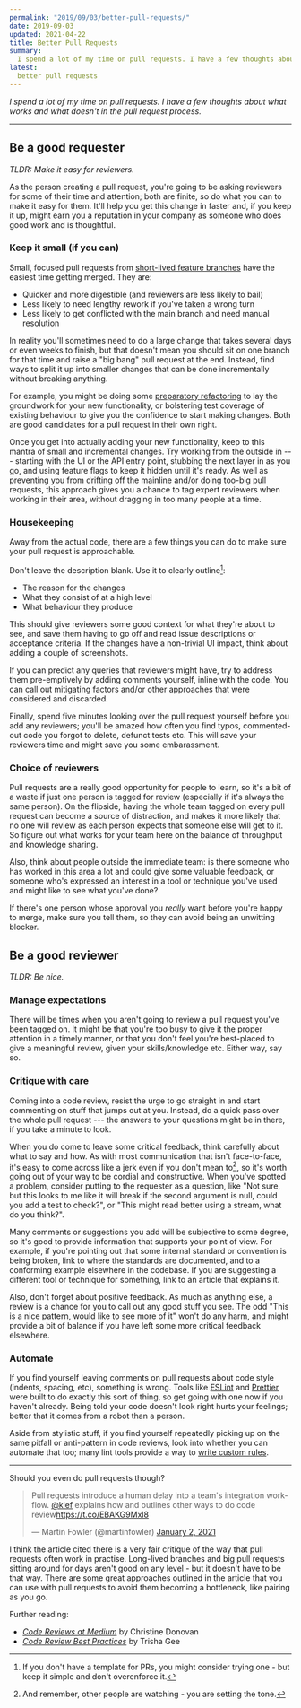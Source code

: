 ```yaml
---
permalink: "2019/09/03/better-pull-requests/"
date: 2019-09-03
updated: 2021-04-22
title: Better Pull Requests
summary:
  I spend a lot of my time on pull requests. I have a few thoughts about what works and what doesn't in the pull request process.
latest:
  better pull requests
---
```


*I spend a lot of my time on pull requests. I have a few thoughts about what works and what doesn't in the pull request process.*

- - - 
    
## Be a good requester

*TLDR: Make it easy for reviewers.*

As the person creating a pull request, you're going to be asking reviewers for some of their time and attention; both are finite, so do what you can to make it easy for them. It'll help you get this change in faster and, if you keep it up, might earn you a reputation in your company as someone who does good work and is thoughtful.

### Keep it small (if you can)

Small, focused pull requests from [short-lived feature branches](https://trunkbaseddevelopment.com/short-lived-feature-branches/) have the easiest time getting merged. They are:

- Quicker and more digestible (and reviewers are less likely to bail)
- Less likely to need lengthy rework if you've taken a wrong turn
- Less likely to get conflicted with the main branch and need manual resolution

In reality you'll sometimes need to do a large change that takes several days or even weeks to finish, but that doesn't mean you should sit on one branch for that time and raise a "big bang" pull request at the end. Instead, find ways to split it up into smaller changes that can be done incrementally without breaking anything.

For example, you might be doing some [preparatory refactoring](https://martinfowler.com/articles/preparatory-refactoring-example.html) to lay the groundwork for your new functionality, or bolstering test coverage of existing behaviour to give you the confidence to start making changes. Both are good candidates for a pull request in their own right.

Once you get into actually adding your new functionality, keep to this mantra of small and incremental changes. Try working from the outside in --- starting with the UI or the API entry point, stubbing the next layer in as you go, and using feature flags to keep it hidden until it's ready. As well as preventing you from drifting off the mainline and/or doing too-big pull requests, this approach gives you a chance to tag expert reviewers when working in their area, without dragging in too many people at a time.

### Housekeeping

Away from the actual code, there are a few things you can do to make sure your pull request is approachable.

Don't leave the description blank. Use it to clearly outline[^prtemplate]:

[^prtemplate]: If you don't have a template for PRs, you might consider trying one - but keep it simple and don't overenforce it.

- The reason for the changes
- What they consist of at a high level
- What behaviour they produce

This should give reviewers some good context for what they're about to see, and save them having to go off and read issue descriptions or acceptance criteria. If the changes have a non-trivial UI impact, think about adding a couple of screenshots.

If you can predict any queries that reviewers might have, try to address them pre-emptively by adding comments yourself, inline with the code. You can call out mitigating factors and/or other approaches that were considered and discarded.

Finally, spend five minutes looking over the pull request yourself before you add any reviewers; you'll be amazed how often you find typos, commented-out code you forgot to delete, defunct tests etc. This will save your reviewers time and might save you some embarassment.

### Choice of reviewers

Pull requests are a really good opportunity for people to learn, so it's a bit of a waste if just one person is tagged for review (especially if it's always the same person). On the flipside, having the whole team tagged on every pull request can become a source of distraction, and makes it more likely that no one will review as each person expects that someone else will get to it. So figure out what works for your team here on the balance of throughput and knowledge sharing.

Also, think about people outside the immediate team: is there someone who has worked in this area a lot and could give some valuable feedback, or someone who's expressed an interest in a tool or technique you've used and might like to see what you've done?

If there's one person whose approval you _really_ want before you're happy to merge, make sure you tell them, so they can avoid being an unwitting blocker.

## Be a good reviewer

*TLDR: Be nice.*

### Manage expectations

There will be times when you aren't going to review a pull request you've been tagged on. It might be that you're too busy to give it the proper attention in a timely manner, or that you don't feel you're best-placed to give a meaningful review, given your skills/knowledge etc. Either way, say so.

### Critique with care

Coming into a code review, resist the urge to go straight in and start commenting on stuff that jumps out at you. Instead, do a quick pass over the whole pull request --- the answers to your questions might be in there, if you take a minute to look.

When you do come to leave some critical feedback, think carefully about what to say and how. As with most communication that isn't face-to-face, it's easy to come across like a jerk even if you don't mean to[^tone], so it's worth going out of your way to be cordial and constructive. When you've spotted a problem, consider putting to the requester as a question, like "Not sure, but this looks to me like it will break if the second argument is null, could you add a test to check?", or "This might read better using a stream, what do you think?".

[^tone]: And remember, other people are watching - you are setting the tone.

Many comments or suggestions you add will be subjective to some degree, so it's good to provide information that supports your point of view. For example, if you're pointing out that some internal standard or convention is being broken, link to where the standards are documented, and to a conforming example elsewhere in the codebase. If you are suggesting a different tool or technique for something, link to an article that explains it.

Also, don't forget about positive feedback. As much as anything else, a review is a chance for you to call out any good stuff you see. The odd "This is a nice pattern, would like to see more of it" won't do any harm, and might provide a bit of balance if you have left some more critical feedback elsewhere.

### Automate

If you find yourself leaving comments on pull requests about code style (indents, spacing, etc), something is wrong. Tools like [ESLint](https://eslint.org/) and [Prettier](https://prettier.io/) were built to do exactly this sort of thing, so get going with one now if you haven't already. Being told your code doesn't look right hurts your feelings; better that it comes from a robot than a person.

Aside from stylistic stuff, if you find yourself repeatedly picking up on the same pitfall or anti-pattern in code reviews, look into whether you can automate that too; many lint tools provide a way to [write custom rules](https://liquibase-linter.dev/docs/custom-rules).

- - -

Should you even do pull requests though?

<blockquote class="twitter-tweet"><p lang="en" dir="ltr">Pull requests introduce a human delay into a team&#39;s integration workflow. <a href="https://twitter.com/kief?ref_src=twsrc%5Etfw">@kief</a> explains how and outlines other ways to do code review<a href="https://t.co/EBAKG9Mxl8">https://t.co/EBAKG9Mxl8</a></p>&mdash; Martin Fowler (@martinfowler) <a href="https://twitter.com/martinfowler/status/1345375503277023232?ref_src=twsrc%5Etfw">January 2, 2021</a></blockquote>

I think the article cited there is a very fair critique of the way that pull requests often work in practise. Long-lived branches and big pull requests sitting around for days aren't good on any level - but it doesn't have to be that way. There are some great approaches outlined in the article that you can use with pull requests to avoid them becoming a bottleneck, like pairing as you go.

Further reading:

- [_Code Reviews at Medium_](https://medium.engineering/code-reviews-at-medium-bed2c0dce13a) by Christine Donovan
- [_Code Review Best Practices_](https://trishagee.github.io/post/code_review_best_practices/) by Trisha Gee
